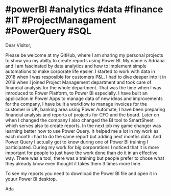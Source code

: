 # #powerBI #analytics #data #finance #IT #ProjectManagament #PowerQuery #SQL

Dear Visitor,

Please be welcome at my GitHub, where I am sharing my personal projects to show you my abilty to create reports using Power BI. My name is Adriana and I am fascinated by data analytics and how to implement simple automations to make corporate life easier. I started to work with data in 2018 when I was resposible for customers P&L. I had to dive deeper into it in 2019 when I joined Project Management department and took care of financial analysis for the whole department. That was the time when I was introduced to Power Platform, to Power BI especially. I have built an application in Power Apps to manage data of new ideas and improvements for the company, I have built a workflow to manage invoices for the customer in UK, banking area using Power Automate, I have been preparing financial analysis and reports of projects for CFO and the board. Later on when I changed the company I also changed the BI tool to SmartSheet which serves also to create reports. In the next job my game changer was learning better how to use Power Query. It helped me a lot in my work as each month i had to do the same report but adding next months data. And Power Query I actually got to know during one of Power BI training I participated. 
During my work for big corporations I noticed that it is more important for people to just have the work done than do it in an effective way. There was a tool, there was a training but people prefer to chose what they already know even thought it takes them 3 times more time. 

To see my reports you need to download the Power BI file and open it in youur Power BI desktop.

Ada
